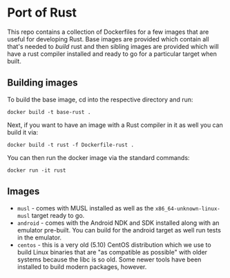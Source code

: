 # Port of Rust

This repo contains a collection of Dockerfiles for a few images that are useful
for developing Rust. Base images are provided which contain all that's needed to
*build* rust and then sibling images are provided which will have a rust
compiler installed and ready to go for a particular target when built.

## Building images

To build the base image, cd into the respective directory and run:

```
docker build -t base-rust .
```

Next, if you want to have an image with a Rust compiler in it as well you can
build it via:

```
docker build -t rust -f Dockerfile-rust .
```

You can then run the docker image via the standard commands:

```
docker run -it rust
```

## Images

* `musl` - comes with MUSL installed as well as the `x86_64-unknown-linux-musl`
  target ready to go.
* `android` - comes with the Android NDK and SDK installed along with an
  emulator pre-built. You can build for the android target as well run tests in
  the emulator.
* `centos` - this is a very old (5.10) CentOS distribution which we use to build
  Linux binaries that are "as compatible as possible" with older systems because
  the libc is so old. Some newer tools have been installed to build modern
  packages, however.
